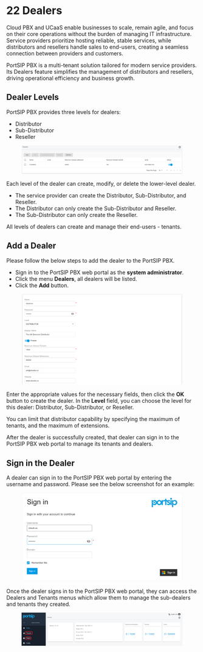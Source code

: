 # 22 Dealers

Cloud PBX and UCaaS enable businesses to scale, remain agile, and focus on their core operations without the burden of managing IT infrastructure. Service providers prioritize hosting reliable, stable services, while distributors and resellers handle sales to end-users, creating a seamless connection between providers and customers.

PortSIP PBX is a multi-tenant solution tailored for modern service providers. Its Dealers feature simplifies the management of distributors and resellers, driving operational efficiency and business growth.

## Dealer Levels

PortSIP PBX provides three levels for dealers:

* Distributor
* Sub-Distributor
* Reseller

<figure><img src="../../.gitbook/assets/dealer_1.png" alt=""><figcaption></figcaption></figure>

Each level of the dealer can create, modify, or delete the lower-level dealer.&#x20;

* The service provider can create the Distributor, Sub-Distributor, and Reseller.&#x20;
* The Distributor can only create the Sub-Distributor and Reseller.&#x20;
* The Sub-Distributor can only create the Reseller.&#x20;

All levels of dealers can create and manage their end-users - tenants.

## Add a Dealer

Please follow the below steps to add the dealer to the PortSIP PBX.

* Sign in to the PortSIP PBX web portal as the **system administrator**.
* Click the menu **Dealers**, all dealers will be listed.
* Click the **Add** button.

<figure><img src="../../.gitbook/assets/dealer_2.png" alt=""><figcaption></figcaption></figure>

Enter the appropriate values for the necessary fields, then click the **OK** button to create the dealer. In the **Level** field, you can choose the level for this dealer: Distributor, Sub-Distributor, or Reseller.

You can limit that distributor capability by specifying the maximum of tenants, and the maximum of extensions.

After the dealer is successfully created, that dealer can sign in to the PortSIP PBX web portal to manage its tenants and dealers.

## Sign in the Dealer

A dealer can sign in to the PortSIP PBX web portal by entering the username and password. Please see the below screenshot for an example:

<figure><img src="../../.gitbook/assets/dealer_3.png" alt=""><figcaption></figcaption></figure>

Once the dealer signs in to the PortSIP PBX web portal, they can access the Dealers and Tenants menus which allow them to manage the sub-dealers and tenants they created.

<figure><img src="../../.gitbook/assets/dealer_4.png" alt=""><figcaption></figcaption></figure>

